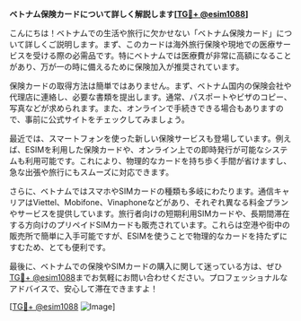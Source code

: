 **ベトナム保険カードについて詳しく解説します[[TG💪+ @esim1088](https://t.me/s/esim1088)]**

こんにちは！ベトナムでの生活や旅行に欠かせない「ベトナム保険カード」について詳しくご説明します。まず、このカードは海外旅行保険や現地での医療サービスを受ける際の必需品です。特にベトナムでは医療費が非常に高額になることがあり、万が一の時に備えるために保険加入が推奨されています。

保険カードの取得方法は簡単ではありません。まず、ベトナム国内の保険会社や代理店に連絡し、必要な書類を提出します。通常、パスポートやビザのコピー、写真などが求められます。また、オンラインで手続きできる場合もありますので、事前に公式サイトをチェックしてみましょう。

最近では、スマートフォンを使った新しい保険サービスも登場しています。例えば、ESIMを利用した保険カードや、オンライン上での即時発行が可能なシステムも利用可能です。これにより、物理的なカードを持ち歩く手間が省けますし、急な出張や旅行にもスムーズに対応できます。

さらに、ベトナムではスマホやSIMカードの種類も多岐にわたります。通信キャリアはViettel、Mobifone、Vinaphoneなどがあり、それぞれ異なる料金プランやサービスを提供しています。旅行者向けの短期利用SIMカードや、長期間滞在する方向けのプリペイドSIMカードも販売されています。これらは空港や街中の販売所で簡単に入手可能ですが、ESIMを使うことで物理的なカードを持たずにすむため、とても便利です。

最後に、ベトナムでの保険やSIMカードの購入に関して迷っている方は、ぜひ[TG💪+ @esim1088](https://t.me/s/esim1088)までお気軽にお問い合わせください。プロフェッショナルなアドバイスで、安心して滞在できますよ！

[[TG💪+ @esim1088](https://t.me/s/esim1088) ![Image](https://i.postimg.cc/Y0z9fWf4/image.png)]